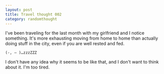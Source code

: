 ```yaml
---
layout: post
title: Travel thought 002
category: randomthought
---
```


I've been traveling for the last month with my girlfriend and I notice something.
It's more exhausting moving from home to home than actually doing stuff in the city, even if you are well rested and fed. 

```
(-, – )…zzzZZZ
```

I don't have any idea why it seems to be like that, and I don't want to think about it. I'm too tired.
